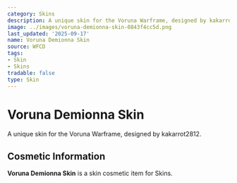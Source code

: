 ```yaml
---
category: Skins
description: A unique skin for the Voruna Warframe, designed by kakarrot2812.
image: ../images/voruna-demionna-skin-0843f4cc5d.png
last_updated: '2025-09-17'
name: Voruna Demionna Skin
source: WFCD
tags:
- Skin
- Skins
tradable: false
type: Skin
---
```


# Voruna Demionna Skin

A unique skin for the Voruna Warframe, designed by kakarrot2812.

## Cosmetic Information

**Voruna Demionna Skin** is a skin cosmetic item for Skins.

